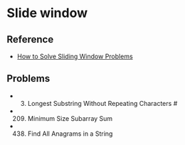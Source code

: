 # Slide window

## Reference
- [How to Solve Sliding Window Problems](https://medium.com/outco/how-to-solve-sliding-window-problems-28d67601a66)

## Problems
- 3. Longest Substring Without Repeating Characters    # 
- 209. Minimum Size Subarray Sum
- 438. Find All Anagrams in a String





